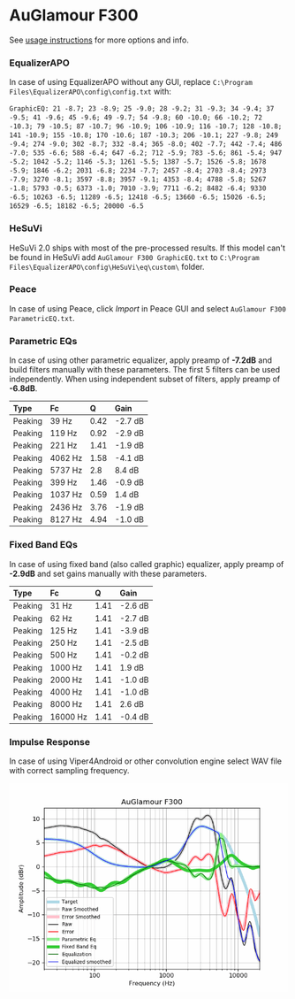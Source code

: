 # AuGlamour F300
See [usage instructions](https://github.com/jaakkopasanen/AutoEq#usage) for more options and info.

### EqualizerAPO
In case of using EqualizerAPO without any GUI, replace `C:\Program Files\EqualizerAPO\config\config.txt`
with:
```
GraphicEQ: 21 -8.7; 23 -8.9; 25 -9.0; 28 -9.2; 31 -9.3; 34 -9.4; 37 -9.5; 41 -9.6; 45 -9.6; 49 -9.7; 54 -9.8; 60 -10.0; 66 -10.2; 72 -10.3; 79 -10.5; 87 -10.7; 96 -10.9; 106 -10.9; 116 -10.7; 128 -10.8; 141 -10.9; 155 -10.8; 170 -10.6; 187 -10.3; 206 -10.1; 227 -9.8; 249 -9.4; 274 -9.0; 302 -8.7; 332 -8.4; 365 -8.0; 402 -7.7; 442 -7.4; 486 -7.0; 535 -6.6; 588 -6.4; 647 -6.2; 712 -5.9; 783 -5.6; 861 -5.4; 947 -5.2; 1042 -5.2; 1146 -5.3; 1261 -5.5; 1387 -5.7; 1526 -5.8; 1678 -5.9; 1846 -6.2; 2031 -6.8; 2234 -7.7; 2457 -8.4; 2703 -8.4; 2973 -7.9; 3270 -8.1; 3597 -8.8; 3957 -9.1; 4353 -8.4; 4788 -5.8; 5267 -1.8; 5793 -0.5; 6373 -1.0; 7010 -3.9; 7711 -6.2; 8482 -6.4; 9330 -6.5; 10263 -6.5; 11289 -6.5; 12418 -6.5; 13660 -6.5; 15026 -6.5; 16529 -6.5; 18182 -6.5; 20000 -6.5
```

### HeSuVi
HeSuVi 2.0 ships with most of the pre-processed results. If this model can't be found in HeSuVi add
`AuGlamour F300 GraphicEQ.txt` to `C:\Program Files\EqualizerAPO\config\HeSuVi\eq\custom\` folder.

### Peace
In case of using Peace, click *Import* in Peace GUI and select `AuGlamour F300 ParametricEQ.txt`.

### Parametric EQs
In case of using other parametric equalizer, apply preamp of **-7.2dB** and build filters manually
with these parameters. The first 5 filters can be used independently.
When using independent subset of filters, apply preamp of **-6.8dB**.

| Type    | Fc      |    Q | Gain    |
|:--------|:--------|:-----|:--------|
| Peaking | 39 Hz   | 0.42 | -2.7 dB |
| Peaking | 119 Hz  | 0.92 | -2.9 dB |
| Peaking | 221 Hz  | 1.41 | -1.9 dB |
| Peaking | 4062 Hz | 1.58 | -4.1 dB |
| Peaking | 5737 Hz | 2.8  | 8.4 dB  |
| Peaking | 399 Hz  | 1.46 | -0.9 dB |
| Peaking | 1037 Hz | 0.59 | 1.4 dB  |
| Peaking | 2436 Hz | 3.76 | -1.9 dB |
| Peaking | 8127 Hz | 4.94 | -1.0 dB |

### Fixed Band EQs
In case of using fixed band (also called graphic) equalizer, apply preamp of **-2.9dB** and set
gains manually with these parameters.

| Type    | Fc       |    Q | Gain    |
|:--------|:---------|:-----|:--------|
| Peaking | 31 Hz    | 1.41 | -2.6 dB |
| Peaking | 62 Hz    | 1.41 | -2.7 dB |
| Peaking | 125 Hz   | 1.41 | -3.9 dB |
| Peaking | 250 Hz   | 1.41 | -2.5 dB |
| Peaking | 500 Hz   | 1.41 | -0.2 dB |
| Peaking | 1000 Hz  | 1.41 | 1.9 dB  |
| Peaking | 2000 Hz  | 1.41 | -1.0 dB |
| Peaking | 4000 Hz  | 1.41 | -1.0 dB |
| Peaking | 8000 Hz  | 1.41 | 2.6 dB  |
| Peaking | 16000 Hz | 1.41 | -0.4 dB |

### Impulse Response
In case of using Viper4Android or other convolution engine select WAV file with correct sampling frequency.

![](https://raw.githubusercontent.com/jaakkopasanen/AutoEq/master/results/oratory1990/usound/AuGlamour%20F300/AuGlamour%20F300.png)